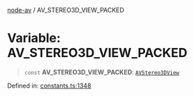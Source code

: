 [node-av](../globals.md) / AV\_STEREO3D\_VIEW\_PACKED

# Variable: AV\_STEREO3D\_VIEW\_PACKED

> `const` **AV\_STEREO3D\_VIEW\_PACKED**: [`AVStereo3DView`](../type-aliases/AVStereo3DView.md)

Defined in: [constants.ts:1348](https://github.com/seydx/av/blob/f8631fc881b394300b1479f511d55cf1c370a87f/src/constants/constants.ts#L1348)
